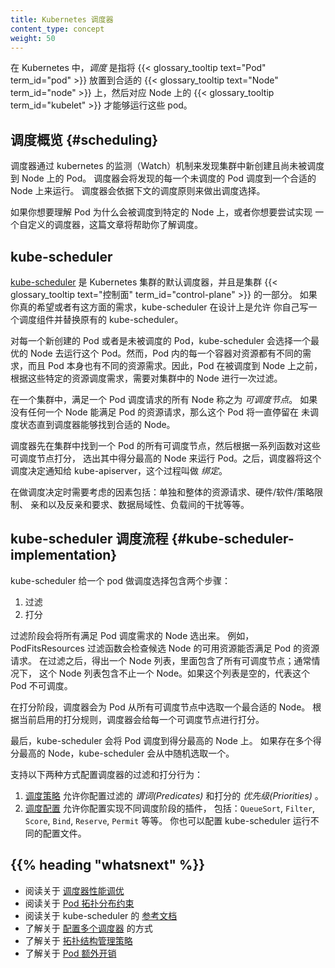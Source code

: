 ```yaml
---
title: Kubernetes 调度器
content_type: concept
weight: 50
---
```


<!--
title: Kubernetes Scheduler
content_type: concept
weight: 50
-->
<!-- overview -->

<!--
In Kubernetes, _scheduling_ refers to making sure that {{< glossary_tooltip text="Pods" term_id="pod" >}}
are matched to {{< glossary_tooltip text="Nodes" term_id="node" >}} so that
{{< glossary_tooltip term_id="kubelet" >}} can run them.
-->
在 Kubernetes 中，_调度_ 是指将 {{< glossary_tooltip text="Pod" term_id="pod" >}} 放置到合适的
{{< glossary_tooltip text="Node" term_id="node" >}} 上，然后对应 Node 上的
{{< glossary_tooltip term_id="kubelet" >}} 才能够运行这些 pod。

<!-- body -->
<!--
## Scheduling overview {#scheduling}
-->
## 调度概览 {#scheduling}

<!--
A scheduler watches for newly created Pods that have no Node assigned. For
every Pod that the scheduler discovers, the scheduler becomes responsible
for finding the best Node for that Pod to run on. The scheduler reaches
this placement decision taking into account the scheduling principles
described below.
-->
调度器通过 kubernetes 的监测（Watch）机制来发现集群中新创建且尚未被调度到 Node 上的 Pod。
调度器会将发现的每一个未调度的 Pod 调度到一个合适的 Node 上来运行。
调度器会依据下文的调度原则来做出调度选择。

<!--
If you want to understand why Pods are placed onto a particular Node,
or if you're planning to implement a custom scheduler yourself, this
page will help you learn about scheduling.
-->
如果你想要理解 Pod 为什么会被调度到特定的 Node 上，或者你想要尝试实现
一个自定义的调度器，这篇文章将帮助你了解调度。

<!--
## kube-scheduler
-->
## kube-scheduler

<!--
[kube-scheduler](https://kubernetes.io/docs/reference/command-line-tools-reference/kube-scheduler/)
is the default scheduler for Kubernetes and runs as part of the
{{< glossary_tooltip text="control plane" term_id="control-plane" >}}.
kube-scheduler is designed so that, if you want and need to, you can
write your own scheduling component and use that instead.
-->
[kube-scheduler](/zh/docs/reference/command-line-tools-reference/kube-scheduler/)
是 Kubernetes 集群的默认调度器，并且是集群
{{< glossary_tooltip text="控制面" term_id="control-plane" >}} 的一部分。
如果你真的希望或者有这方面的需求，kube-scheduler 在设计上是允许
你自己写一个调度组件并替换原有的 kube-scheduler。

<!--
For every newly created pods or other unscheduled pods, kube-scheduler
selects a optimal node for them to run on.  However, every container in
pods has different requirements for resources and every pod also has
different requirements. Therefore, existing nodes need to be filtered
according to the specific scheduling requirements.
-->
对每一个新创建的 Pod 或者是未被调度的 Pod，kube-scheduler 会选择一个最优的
Node 去运行这个 Pod。然而，Pod 内的每一个容器对资源都有不同的需求，而且
Pod 本身也有不同的资源需求。因此，Pod 在被调度到 Node 上之前，
根据这些特定的资源调度需求，需要对集群中的 Node 进行一次过滤。

<!--
In a cluster, Nodes that meet the scheduling requirements for a Pod
are called _feasible_ nodes. If none of the nodes are suitable, the pod
remains unscheduled until the scheduler is able to place it.
-->
在一个集群中，满足一个 Pod 调度请求的所有 Node 称之为 _可调度节点_。
如果没有任何一个 Node 能满足 Pod 的资源请求，那么这个 Pod 将一直停留在
未调度状态直到调度器能够找到合适的 Node。

<!--
The scheduler finds feasible Nodes for a Pod and then runs a set of
functions to score the feasible Nodes and picks a Node with the highest
score among the feasible ones to run the Pod. The scheduler then notifies
the API server about this decision in a process called _binding_.
-->
调度器先在集群中找到一个 Pod 的所有可调度节点，然后根据一系列函数对这些可调度节点打分，
选出其中得分最高的 Node 来运行 Pod。之后，调度器将这个调度决定通知给
kube-apiserver，这个过程叫做 _绑定_。

<!--
Factors that need taken into account for scheduling decisions include
individual and collective resource requirements, hardware / software /
policy constraints, affinity and anti-affinity specifications, data
locality, inter-workload interference, and so on.
-->
在做调度决定时需要考虑的因素包括：单独和整体的资源请求、硬件/软件/策略限制、
亲和以及反亲和要求、数据局域性、负载间的干扰等等。

<!--
## Scheduling with kube-scheduler {#kube-scheduler-implementation}
-->
## kube-scheduler 调度流程 {#kube-scheduler-implementation}

<!--
kube-scheduler selects a node for the pod in a 2-step operation:

1. Filtering
2. Scoring
-->
kube-scheduler 给一个 pod 做调度选择包含两个步骤：

1. 过滤
2. 打分

<!--
The _filtering_ step finds the set of Nodes where it's feasible to
schedule the Pod. For example, the PodFitsResources filter checks whether a
candidate Node has enough available resource to meet a Pod's specific
resource requests. After this step, the node list contains any suitable
Nodes; often, there will be more than one. If the list is empty, that
Pod isn't (yet) schedulable.
-->
过滤阶段会将所有满足 Pod 调度需求的 Node 选出来。
例如，PodFitsResources 过滤函数会检查候选 Node 的可用资源能否满足 Pod 的资源请求。
在过滤之后，得出一个 Node 列表，里面包含了所有可调度节点；通常情况下，
这个 Node 列表包含不止一个 Node。如果这个列表是空的，代表这个 Pod 不可调度。

<!--
In the _scoring_ step, the scheduler ranks the remaining nodes to choose
the most suitable Pod placement. The scheduler assigns a score to each Node
that survived filtering, basing this score on the active scoring rules.
-->
在打分阶段，调度器会为 Pod 从所有可调度节点中选取一个最合适的 Node。
根据当前启用的打分规则，调度器会给每一个可调度节点进行打分。

<!--
Finally, kube-scheduler assigns the Pod to the Node with the highest ranking.
If there is more than one node with equal scores, kube-scheduler selects
one of these at random.
-->
最后，kube-scheduler 会将 Pod 调度到得分最高的 Node 上。
如果存在多个得分最高的 Node，kube-scheduler 会从中随机选取一个。

<!-- 
There are two supported ways to configure the filtering and scoring behavior
of the scheduler:
-->
支持以下两种方式配置调度器的过滤和打分行为：

<!-- 
1. [Scheduling Policies](/docs/reference/scheduling/policies) allow you to
  configure _Predicates_ for filtering and _Priorities_ for scoring.
1. [Scheduling Profiles](/docs/reference/scheduling/config/#profiles) allow you to
  configure Plugins that implement different scheduling stages, including:
  `QueueSort`, `Filter`, `Score`, `Bind`, `Reserve`, `Permit`, and others. You
  can also configure the kube-scheduler to run different profiles.
 -->
1. [调度策略](/zh/docs/reference/scheduling/policies) 允许你配置过滤的 _谓词(Predicates)_
   和打分的 _优先级(Priorities)_ 。
2. [调度配置](/zh/docs/reference/scheduling/config/#profiles) 允许你配置实现不同调度阶段的插件，
   包括：`QueueSort`, `Filter`, `Score`, `Bind`, `Reserve`, `Permit` 等等。
   你也可以配置 kube-scheduler 运行不同的配置文件。

## {{% heading "whatsnext" %}}
<!-- 
* Read about [scheduler performance tuning](/docs/concepts/scheduling-eviction/scheduler-perf-tuning/)
* Read about [Pod topology spread constraints](/docs/concepts/workloads/pods/pod-topology-spread-constraints/)
* Read the [reference documentation](/docs/reference/command-line-tools-reference/kube-scheduler/) for kube-scheduler
* Learn about [configuring multiple schedulers](/docs/tasks/extend-kubernetes/configure-multiple-schedulers/)
* Learn about [topology management policies](/docs/tasks/administer-cluster/topology-manager/)
* Learn about [Pod Overhead](/docs/concepts/scheduling-eviction/pod-overhead/)
-->
* 阅读关于 [调度器性能调优](/zh/docs/concepts/scheduling-eviction/scheduler-perf-tuning/)
* 阅读关于 [Pod 拓扑分布约束](/zh/docs/concepts/workloads/pods/pod-topology-spread-constraints/)
* 阅读关于 kube-scheduler 的 [参考文档](/zh/docs/reference/command-line-tools-reference/kube-scheduler/)
* 了解关于 [配置多个调度器](/zh/docs/tasks/extend-kubernetes/configure-multiple-schedulers/) 的方式
* 了解关于 [拓扑结构管理策略](/zh/docs/tasks/administer-cluster/topology-manager/)
* 了解关于 [Pod 额外开销](/zh/docs/concepts/scheduling-eviction/pod-overhead/)

